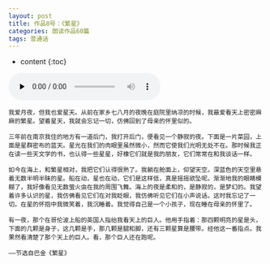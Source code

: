 ```yaml
---
layout: post
title: 作品8号：《繁星》
categories: 朗读作品60篇
tags: 普通话
---
```


* content
{:toc}



<audio id="audio" controls="" preload="none">
<source id="m4a" src="https://www.conceptenglish.cn/x/PTH60/08繁星.m4a">
</audio>



```
我爱月夜，但我也爱星天。从前在家乡七八月的夜晚在庭院里纳凉的时候，我最爱看天上密密麻麻的繁星。望着星天，我就会忘记一切，仿佛回到了母亲的怀里似的。

三年前在南京我住的地方有一道后门，我打开后门，便看见一个静寂的夜。下面是一片菜园，上面是星群密布的蓝天。星光在我们的肉眼里虽然微小，然而它使我们光明无处不在。那时候我正在读一些天文学的书，也认得一些星星，好橡它们就是我的朋友，它们常常在和我谈话一样。

如今在海上，和繁星相对，我把它们认得很熟了。我躺在舱面上，仰望天空。深蓝色的天空里悬着无数半明半昧的星。船在动，星也在动，它们是这样低，真是摇摇欲坠呢。渐渐地我的眼睛模糊了，我好像看见无数萤火虫在我的周围飞舞。海上的夜是柔和的，是静寂的，是梦幻的。我望着许多认识的星，我仿佛看见它们在对我眨眼，我仿佛听见它们在小声说话。这时我忘记了一切。在星的怀抱中我微笑着，我沉睡着。我觉得自己是一个小孩子，现在睡在母亲的怀里了。

有一夜，那个在哥伦波上船的英国人指绐我看天上的巨人。他用手指着：那四颗明亮的星是头，下面的几颗是身子，这几颗是手，那几颗是腿和脚，还有三颗星算是腰带。经他这一番指点。我果然看清楚了那个天上的巨人。看，那个巨人还在跑呢。

——节选自巴金《繁星》

```

